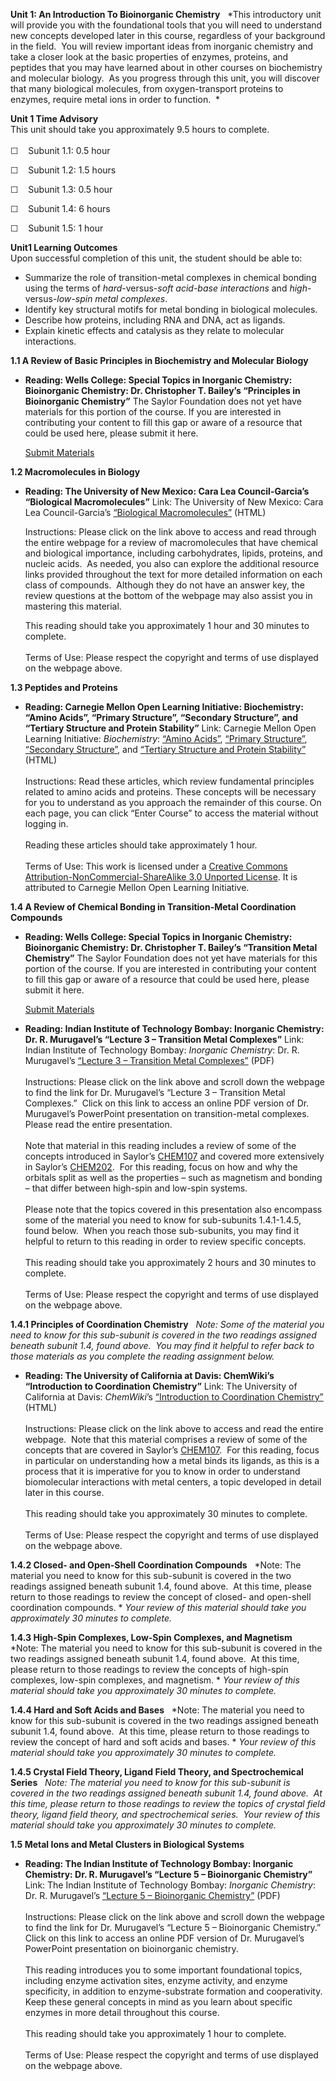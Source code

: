 **Unit 1: An Introduction To Bioinorganic Chemistry** <span
id="1"></span> 
*This introductory unit will provide you with the foundational tools
that you will need to understand new concepts developed later in this
course, regardless of your background in the field.  You will review
important ideas from inorganic chemistry and take a closer look at the
basic properties of enzymes, proteins, and peptides that you may have
learned about in other courses on biochemistry and molecular biology. 
As you progress through this unit, you will discover that many
biological molecules, from oxygen-transport proteins to enzymes, require
metal ions in order to function.  *

**Unit 1 Time Advisory**  
This unit should take you approximately 9.5 hours to complete.  
    
 ☐    Subunit 1.1: 0.5 hour   
  
 ☐    Subunit 1.2: 1.5 hours  
  
 ☐    Subunit 1.3: 0.5 hour  
  
 ☐    Subunit 1.4: 6 hours  
  
 ☐    Subunit 1.5: 1 hour

**Unit1 Learning Outcomes**  
Upon successful completion of this unit, the student should be able
to:  
-   Summarize the role of transition-metal complexes in chemical bonding
    using the terms of *hard*-versus-*soft acid-base* *interactions* and
    *high*-versus-*low-spin* *metal complexes*.
-   Identify key structural motifs for metal bonding in biological
    molecules.
-   Describe how proteins, including RNA and DNA, act as ligands.
-   Explain kinetic effects and catalysis as they relate to molecular
    interactions.

**1.1 A Review of Basic Principles in Biochemistry and Molecular
Biology** <span id="1.1"></span> 
-   **Reading: Wells College: Special Topics in Inorganic Chemistry:
    Bioinorganic Chemistry: Dr. Christopher T. Bailey’s “Principles in
    Bioinorganic Chemistry”**
    The Saylor Foundation does not yet have materials for this portion
    of the course. If you are interested in contributing your content to
    fill this gap or aware of a resource that could be used here, please
    submit it here.

    [Submit Materials](/contribute/)

**1.2 Macromolecules in Biology** <span id="1.2"></span> 
-   **Reading: The University of New Mexico: Cara Lea Council-Garcia’s
    “Biological Macromolecules”**
    Link: The University of New Mexico: Cara Lea Council-Garcia’s
    [“Biological
    Macromolecules”](http://biology.unm.edu/ccouncil/Biology_124/Summaries/Macromol.html) (HTML)  
      
     Instructions: Please click on the link above to access and read
    through the entire webpage for a review of macromolecules that have
    chemical and biological importance, including carbohydrates, lipids,
    proteins, and nucleic acids.  As needed, you also can explore the
    additional resource links provided throughout the text for more
    detailed information on each class of compounds.  Although they do
    not have an answer key, the review questions at the bottom of
    the webpage may also assist you in mastering this material.  
      
     This reading should take you approximately 1 hour and 30 minutes to
    complete.  
        
     Terms of Use: Please respect the copyright and terms of use
    displayed on the webpage above.  

**1.3 Peptides and Proteins** <span id="1.3"></span> 
-   **Reading: Carnegie Mellon Open Learning Initiative: Biochemistry:
    “Amino Acids”, “Primary Structure”, “Secondary Structure”, and
    “Tertiary Structure and Protein Stability”**
    Link: Carnegie Mellon Open Learning Initiative: *Biochemistry*:
    [“Amino
    Acids”](https://oli.cmu.edu/jcourse/workbook/activity/page?context=90d2e24480020ca601973ea03112b269),
    [“Primary
    Structure”](https://oli.cmu.edu/jcourse/workbook/activity/page?context=90d2e24680020ca600697cb860baa391),
    [“Secondary
    Structure”](https://oli.cmu.edu/jcourse/workbook/activity/page?context=90d2e24780020ca600692e4770336413),
    and [“Tertiary Structure and Protein
    Stability”](https://oli.cmu.edu/jcourse/workbook/activity/page?context=90d2e24880020ca600e0785d17a32a4b)
    (HTML)  
        
     Instructions: Read these articles, which review fundamental
    principles related to amino acids and proteins. These concepts will
    be necessary for you to understand as you approach the remainder of
    this course. On each page, you can click “Enter Course” to access
    the material without logging in.  
        
     Reading these articles should take approximately 1 hour.  
        
     Terms of Use: <span class="license"
    title="Creative Commons License">This work is licensed under a
    [Creative Commons Attribution-NonCommercial-ShareAlike 3.0 Unported
    License](http://creativecommons.org/licenses/by-nc-sa/3.0/). It is
    attributed to Carnegie Mellon Open Learning Initiative.</span>

**1.4 A Review of Chemical Bonding in Transition-Metal Coordination
Compounds** <span id="1.4"></span> 
-   **Reading: Wells College: Special Topics in Inorganic Chemistry:
    Bioinorganic Chemistry: Dr. Christopher T. Bailey’s “Transition
    Metal Chemistry”**
    The Saylor Foundation does not yet have materials for this portion
    of the course. If you are interested in contributing your content to
    fill this gap or aware of a resource that could be used here, please
    submit it here.

    [Submit Materials](/contribute/)

-   **Reading: Indian Institute of Technology Bombay: Inorganic
    Chemistry: Dr. R. Murugavel’s “Lecture 3 – Transition Metal
    Complexes”**
    Link: Indian Institute of Technology Bombay: *Inorganic Chemistry*:
    Dr. R. Murugavel’s [“Lecture 3 – Transition Metal
    Complexes”](http://www.chem.iitb.ac.in/~rmv/old/ch103.htm) (PDF)  
         
     Instructions: Please click on the link above and scroll down the
    webpage to find the link for Dr. Murugavel’s “Lecture 3 – Transition
    Metal Complexes.”  Click on this link to access an online PDF
    version of Dr. Murugavel’s PowerPoint presentation on
    transition-metal complexes.  Please read the entire presentation.   
        
     Note that material in this reading includes a review of some of the
    concepts introduced in Saylor’s
    [CHEM107](http://www.saylor.org/courses/chem107/) and covered more
    extensively in Saylor’s
    [CHEM202](http://www.saylor.org/courses/chem202/).  For this
    reading, focus on how and why the orbitals split as well as the
    properties – such as magnetism and bonding – that differ between
    high-spin and low-spin systems.   
        
     Please note that the topics covered in this presentation also
    encompass some of the material you need to know for sub-subunits
    1.4.1-1.4.5, found below.  When you reach those sub-subunits, you
    may find it helpful to return to this reading in order to review
    specific concepts.  
         
     This reading should take you approximately 2 hours and 30 minutes
    to complete.  
        
     Terms of Use: Please respect the copyright and terms of use
    displayed on the webpage above.

**1.4.1 Principles of Coordination Chemistry** <span id="1.4.1"></span> 
*Note: Some of the material you need to know for this sub-subunit is
covered in the two readings assigned beneath subunit 1.4, found above. 
You may find it helpful to refer back to those materials as you complete
the reading assignment below.*

-   **Reading: The University of California at Davis: ChemWiki’s
    “Introduction to Coordination Chemistry”**
    Link: The University of California at Davis: *ChemWiki*’s
    [“Introduction to Coordination
    Chemistry”](http://chemwiki.ucdavis.edu/index.php?title=_&curid=293)
    (HTML)  
        
     Instructions: Please click on the link above to access and read the
    entire webpage.  Note that this material comprises a review of some
    of the concepts that are covered in Saylor’s
    [CHEM107](http://www.saylor.org/courses/chem107/).  For this
    reading, focus in particular on understanding how a metal binds its
    ligands, as this is a process that it is imperative for you to know
    in order to understand biomolecular interactions with metal centers,
    a topic developed in detail later in this course.  
        
     This reading should take you approximately 30 minutes to
    complete.  
        
     Terms of Use: Please respect the copyright and terms of use
    displayed on the webpage above.

**1.4.2 Closed- and Open-Shell Coordination Compounds** <span
id="1.4.2"></span> 
*Note: The material you need to know for this sub-subunit is covered in
the two readings assigned beneath subunit 1.4, found above.  At this
time, please return to those readings to review the concept of closed-
and open-shell coordination compounds. * *Your review of this material
should take you approximately 30 minutes to complete.*

**1.4.3 High-Spin Complexes, Low-Spin Complexes, and Magnetism** <span
id="1.4.3"></span> 
*Note: The material you need to know for this sub-subunit is covered in
the two readings assigned beneath subunit 1.4, found above.  At this
time, please return to those readings to review the concepts of
high-spin complexes, low-spin complexes, and magnetism. * *Your review
of this material should take you approximately 30 minutes to complete.*

**1.4.4 Hard and Soft Acids and Bases** <span id="1.4.4"></span> 
*Note: The material you need to know for this sub-subunit is covered in
the two readings assigned beneath subunit 1.4, found above.  At this
time, please return to those readings to review the concept of hard and
soft acids and bases. * *Your review of this material should take you
approximately 30 minutes to complete.*

**1.4.5 Crystal Field Theory, Ligand Field Theory, and Spectrochemical
Series** <span id="1.4.5"></span> 
*Note: The material you need to know for this sub-subunit is covered in
the two readings assigned beneath subunit 1.4, found above.  At this
time, please return to those readings to review the topics of crystal
field theory, ligand field theory, and spectrochemical series.  Your
review of this material should take you approximately 30 minutes to
complete.*

**1.5 Metal Ions and Metal Clusters in Biological Systems** <span
id="1.5"></span> 
-   **Reading: The Indian Institute of Technology Bombay: Inorganic
    Chemistry: Dr. R. Murugavel’s “Lecture 5 – Bioinorganic Chemistry”**
    Link: The Indian Institute of Technology Bombay: *Inorganic
    Chemistry*: Dr. R. Murugavel’s [“Lecture 5 – Bioinorganic
    Chemistry”](http://www.chem.iitb.ac.in/~rmv/old/ch103.htm) (PDF)  
         
     Instructions: Please click on the link above and scroll down the
    webpage to find the link for Dr. Murugavel’s “Lecture 5 –
    Bioinorganic Chemistry.”  Click on this link to access an online PDF
    version of Dr. Murugavel’s PowerPoint presentation on bioinorganic
    chemistry.   
        
     This reading introduces you to some important foundational topics,
    including enzyme activation sites, enzyme activity, and enzyme
    specificity, in addition to enzyme-substrate formation and
    cooperativity.  Keep these general concepts in mind as you learn
    about specific enzymes in more detail throughout this course.  
        
     This reading should take you approximately 1 hour to complete.  
        
     Terms of Use: Please respect the copyright and terms of use
    displayed on the webpage above.


